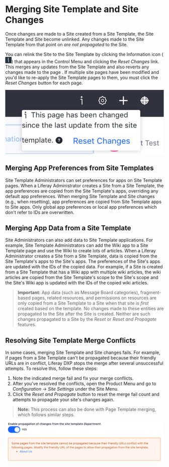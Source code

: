 # Merging Site Template and Site Changes

Once changes are made to a Site created from a Site Template, the Site Template and Site become unlinked. Any changes made to the Site Template from that point on *are not propagated* to the Site.

<!-- Make the following sentences into numbered steps. -->

You can relink the Site to the Site Template by clicking the Information icon (![Information](../../images/icon-control-menu-information.png)) that appears in the Control Menu and clicking the *Reset Changes* link. This merges any updates from the Site Template and also reverts any changes made to the page <!-- Should the part about reverting any changes made to the page be a warning? Could this result unexpectedly in someone losing work/data? -->. If multiple site pages have been modified and you'd like to re-apply the Site Template pages to them, you must click the *Reset Changes* button for each page.

![Figure 1: You can click the Information icon to view important information about your Site Template.](./merging-site-template-changes/images/01.png)

## Merging App Preferences from Site Templates

Site Template Administrators can set preferences for apps on Site Template pages. When a Liferay Administrator creates a Site from a Site Template, the app preferences are copied from the Site Template's apps, overriding any default app preferences. When merging Site Template and Site changes (e.g., when resetting), app preferences are copied from Site Template apps to Site apps. Only global app preferences or local app preferences which don't refer to IDs are overwritten.

## Merging App Data from a Site Template

Site Administrators can also add data to Site Template applications. For example, Site Template Administrators can add the Wiki app to a Site Template page and use the Wiki to create lots of articles. When a Liferay Administrator creates a Site from a Site Template, data is copied from the Site Template's apps to the Site's apps. The preferences of the Site's apps are updated with the IDs of the copied data. For example, if a Site is created from a Site Template that has a Wiki app with multiple wiki articles, the wiki articles are copied from the Site Template's scope to the Site's scope and the Site's Wiki app is updated with the IDs of the copied wiki articles.

> **Important:** App data (such as Message Board categories), fragment-based pages, related resources, and permissions on resources are only copied from a Site Template to a Site when that site is *first* created based on the template. No changes made to these entities are propagated to the Site after the Site is created. Neither are such changes propagated to a Site by the *Reset* or *Reset and Propagate* features.

<!-- It seems like we don't want users to use Site Templates as a means of propagating site data - should we be more explicit about that design intent? -->

## Resolving Site Template Merge Conflicts

In some cases, merging Site Template and Site changes fails. For example, if pages from a Site Template can't be propagated because their friendly URLs are in conflict, Liferay DXP stops the merge after several unsuccessful attempts. To resolve this, follow these steps:

1. Note the indicated merge fail and fix your merge conflicts.
2. After you've resolved the conflicts, open the Product Menu and go to *Configuration* &rarr; *Site Settings* under the Site Menu.
3. Click the *Reset and Propagate* button to reset the merge fail count and attempts to propagate your site's changes again.

>**Note:** This process can also be done with Page Template merging, which follows similar steps.

![Figure 2: This type of warning is given when there are friendly URL conflicts with Site Template pages.](./merging-site-template-changes/images/02.png)

<!-- ## Related Topics
* Link to intro article
* Links to other site templates articles -->
